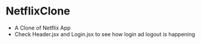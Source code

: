 # NetflixClone
- A Clone of Netflix App 
- Check Header.jsx and Login.jsx to see how login ad logout is happening



